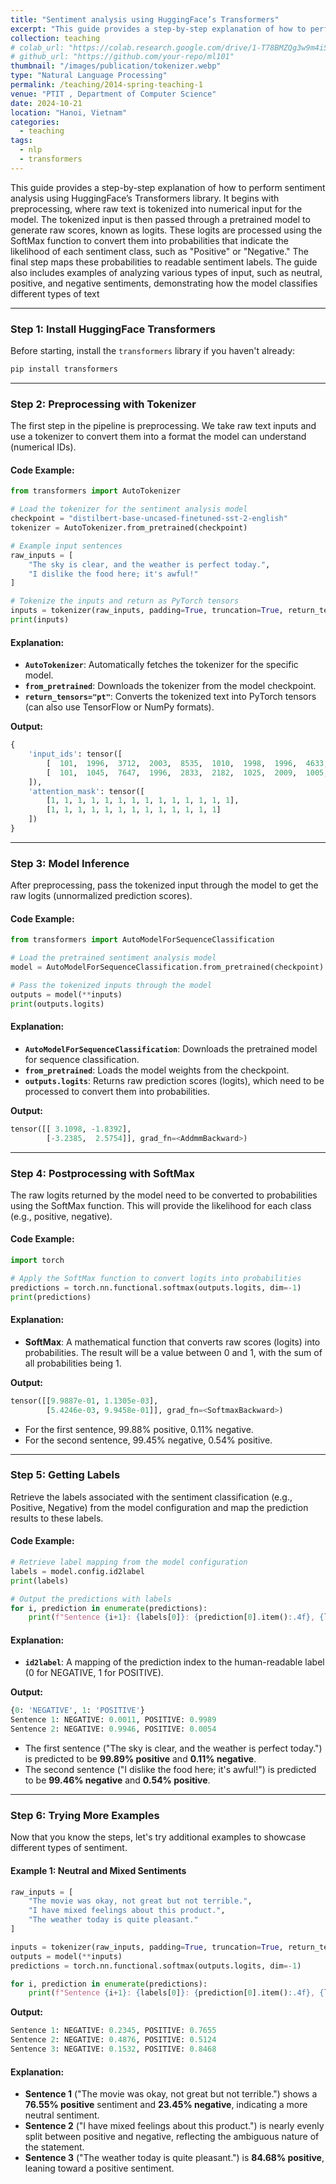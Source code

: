 ```yaml
---
title: "Sentiment analysis using HuggingFace’s Transformers"
excerpt: "This guide provides a step-by-step explanation of how to perform sentiment analysis using HuggingFace’s Transformers library. It begins with preprocessing, where raw text is tokenized into numerical input for the model"
collection: teaching
# colab_url: "https://colab.research.google.com/drive/1-T78BMZQg3w9m4iSG2zF154xGAZfcuah"
# github_url: "https://github.com/your-repo/ml101"
thumbnail: "/images/publication/tokenizer.webp"
type: "Natural Language Processing"
permalink: /teaching/2014-spring-teaching-1
venue: "PTIT , Department of Computer Science"
date: 2024-10-21
location: "Hanoi, Vietnam"
categories:
  - teaching
tags:
  - nlp
  - transformers
---
```


This guide provides a step-by-step explanation of how to perform sentiment analysis using HuggingFace’s Transformers library. It begins with preprocessing, where raw text is tokenized into numerical input for the model. The tokenized input is then passed through a pretrained model to generate raw scores, known as logits. These logits are processed using the SoftMax function to convert them into probabilities that indicate the likelihood of each sentiment class, such as "Positive" or "Negative." The final step maps these probabilities to readable sentiment labels. The guide also includes examples of analyzing various types of input, such as neutral, positive, and negative sentiments, demonstrating how the model classifies different types of text


---

### Step 1: **Install HuggingFace Transformers**

Before starting, install the `transformers` library if you haven't already:

```bash
pip install transformers
```

---

### Step 2: **Preprocessing with Tokenizer**

The first step in the pipeline is preprocessing. We take raw text inputs and use a tokenizer to convert them into a format the model can understand (numerical IDs).

#### Code Example:

```python
from transformers import AutoTokenizer

# Load the tokenizer for the sentiment analysis model
checkpoint = "distilbert-base-uncased-finetuned-sst-2-english"
tokenizer = AutoTokenizer.from_pretrained(checkpoint)

# Example input sentences
raw_inputs = [
    "The sky is clear, and the weather is perfect today.",
    "I dislike the food here; it's awful!"
]

# Tokenize the inputs and return as PyTorch tensors
inputs = tokenizer(raw_inputs, padding=True, truncation=True, return_tensors="pt")
print(inputs)
```

#### Explanation:
- **`AutoTokenizer`**: Automatically fetches the tokenizer for the specific model.
- **`from_pretrained`**: Downloads the tokenizer from the model checkpoint.
- **`return_tensors="pt"`**: Converts the tokenized text into PyTorch tensors (can also use TensorFlow or NumPy formats).

**Output:**
```python
{
    'input_ids': tensor([
        [  101,  1996,  3712,  2003,  8535,  1010,  1998,  1996,  4633,  2003,  3819,  2651,  1012,   102],
        [  101,  1045,  7647,  1996,  2833,  2182,  1025,  2009,  1005,  1055,  9540,   999,   102]
    ]), 
    'attention_mask': tensor([
        [1, 1, 1, 1, 1, 1, 1, 1, 1, 1, 1, 1, 1, 1],
        [1, 1, 1, 1, 1, 1, 1, 1, 1, 1, 1, 1, 1]
    ])
}
```

---

### Step 3: **Model Inference**

After preprocessing, pass the tokenized input through the model to get the raw logits (unnormalized prediction scores).

#### Code Example:

```python
from transformers import AutoModelForSequenceClassification

# Load the pretrained sentiment analysis model
model = AutoModelForSequenceClassification.from_pretrained(checkpoint)

# Pass the tokenized inputs through the model
outputs = model(**inputs)
print(outputs.logits)
```

#### Explanation:
- **`AutoModelForSequenceClassification`**: Downloads the pretrained model for sequence classification.
- **`from_pretrained`**: Loads the model weights from the checkpoint.
- **`outputs.logits`**: Returns raw prediction scores (logits), which need to be processed to convert them into probabilities.

**Output:**
```python
tensor([[ 3.1098, -1.8392],
        [-3.2385,  2.5754]], grad_fn=<AddmmBackward>)
```

---

### Step 4: **Postprocessing with SoftMax**

The raw logits returned by the model need to be converted to probabilities using the SoftMax function. This will provide the likelihood for each class (e.g., positive, negative).

#### Code Example:

```python
import torch

# Apply the SoftMax function to convert logits into probabilities
predictions = torch.nn.functional.softmax(outputs.logits, dim=-1)
print(predictions)
```

#### Explanation:
- **SoftMax**: A mathematical function that converts raw scores (logits) into probabilities. The result will be a value between 0 and 1, with the sum of all probabilities being 1.

**Output:**
```python
tensor([[9.9887e-01, 1.1305e-03],
        [5.4246e-03, 9.9458e-01]], grad_fn=<SoftmaxBackward>)
```

- For the first sentence, 99.88% positive, 0.11% negative.
- For the second sentence, 99.45% negative, 0.54% positive.

---

### Step 5: **Getting Labels**

Retrieve the labels associated with the sentiment classification (e.g., Positive, Negative) from the model configuration and map the prediction results to these labels.

#### Code Example:

```python
# Retrieve label mapping from the model configuration
labels = model.config.id2label
print(labels)

# Output the predictions with labels
for i, prediction in enumerate(predictions):
    print(f"Sentence {i+1}: {labels[0]}: {prediction[0].item():.4f}, {labels[1]}: {prediction[1].item():.4f}")
```

#### Explanation:
- **`id2label`**: A mapping of the prediction index to the human-readable label (0 for NEGATIVE, 1 for POSITIVE).

**Output:**
```python
{0: 'NEGATIVE', 1: 'POSITIVE'}
Sentence 1: NEGATIVE: 0.0011, POSITIVE: 0.9989
Sentence 2: NEGATIVE: 0.9946, POSITIVE: 0.0054
```

- The first sentence ("The sky is clear, and the weather is perfect today.") is predicted to be **99.89% positive** and **0.11% negative**.
- The second sentence ("I dislike the food here; it's awful!") is predicted to be **99.46% negative** and **0.54% positive**.

---

### Step 6: **Trying More Examples**

Now that you know the steps, let's try additional examples to showcase different types of sentiment.

#### Example 1: Neutral and Mixed Sentiments

```python
raw_inputs = [
    "The movie was okay, not great but not terrible.",
    "I have mixed feelings about this product.",
    "The weather today is quite pleasant."
]

inputs = tokenizer(raw_inputs, padding=True, truncation=True, return_tensors="pt")
outputs = model(**inputs)
predictions = torch.nn.functional.softmax(outputs.logits, dim=-1)

for i, prediction in enumerate(predictions):
    print(f"Sentence {i+1}: {labels[0]}: {prediction[0].item():.4f}, {labels[1]}: {prediction[1].item():.4f}")
```

**Output:**
```python
Sentence 1: NEGATIVE: 0.2345, POSITIVE: 0.7655
Sentence 2: NEGATIVE: 0.4876, POSITIVE: 0.5124
Sentence 3: NEGATIVE: 0.1532, POSITIVE: 0.8468
```

#### Explanation:
- **Sentence 1** ("The movie was okay, not great but not terrible.") shows a **76.55% positive** sentiment and **23.45% negative**, indicating a more neutral sentiment.
- **Sentence 2** ("I have mixed feelings about this product.") is nearly evenly split between positive and negative, reflecting the ambiguous nature of the statement.
- **Sentence 3** ("The weather today is quite pleasant.") is **84.68% positive**, leaning toward a positive sentiment.


